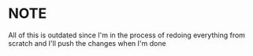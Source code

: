 # NOTE
All of this is outdated since I'm in the process of redoing everything from scratch and I'll push the changes when I'm done

